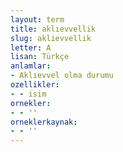 ```yaml
---
layout: term
title: aklıevvellik
slug: aklievvellik
letter: A
lisan: Türkçe
anlamlar:
- Aklıevvel olma durumu
ozellikler:
- - isim
ornekler:
- - ''
orneklerkaynak:
- - ''
---
```


